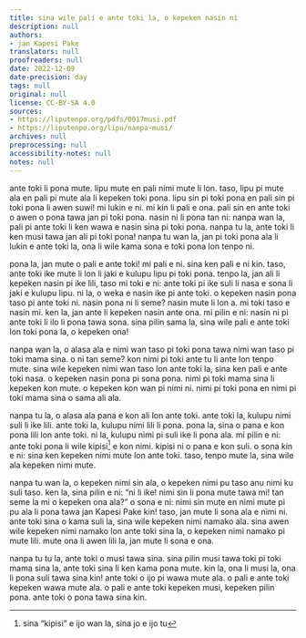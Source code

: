 ```yaml
---
title: sina wile pali e ante toki la, o kepeken nasin ni
description: null
authors:
- jan Kapesi Pake
translators: null
proofreaders: null
date: 2022-12-09
date-precision: day
tags: null
original: null
license: CC-BY-SA 4.0
sources:
- https://liputenpo.org/pdfs/0017musi.pdf
- https://liputenpo.org/lipu/nanpa-musi/
archives: null
preprocessing: null
accessibility-notes: null
notes: null
---
```


ante toki li pona mute. lipu mute en pali nimi mute li lon. taso, lipu pi mute ala en pali pi mute ala li kepeken toki pona. lipu sin pi toki pona en pali sin pi toki pona li awen suwi! mi lukin e ni. mi kin li pali e ona. pali sin en ante toki o awen o pona tawa jan pi toki pona. nasin ni li pona tan ni: nanpa wan la, pali pi ante toki li ken wawa e nasin sina pi toki pona. nanpa tu la, ante toki li ken musi tawa jan ali pi toki pona! nanpa tu wan la, jan pi toki pona ala li lukin e ante toki la, ona li wile kama sona e toki pona lon tenpo ni.

pona la, jan mute o pali e ante toki! mi pali e ni. sina ken pali e ni kin. taso, ante toki ike mute li lon li jaki e kulupu lipu pi toki pona. tenpo la, jan ali li kepeken nasin pi ike lili, taso mi toki e ni: ante toki pi ike suli li nasa e sona li jaki e kulupu lipu. ni la, o weka e nasin ike pi ante toki. o kepeken nasin pona taso pi ante toki ni. nasin pona ni li seme? nasin mute li lon a. mi toki taso e nasin mi. ken la, jan ante li kepeken nasin ante ona. mi pilin e ni: nasin ni pi ante toki li ilo li pona tawa sona. sina pilin sama la, sina wile pali e ante toki lon toki pona la, o kepeken ona!

nanpa wan la, o alasa ala e nimi wan taso pi toki pona tawa nimi wan taso pi toki mama sina. o ni tan seme? kon nimi pi toki ante tu li ante lon tenpo mute. sina wile kepeken nimi wan taso lon ante toki la, sina ken pali e ante toki nasa. o kepeken nasin pona pi sona pona. nimi pi toki mama sina li kepeken kon mute. o kepeken kon wan pi nimi ni. nimi pi toki pona en nimi pi toki mama sina o sama ali ala.

nanpa tu la, o alasa ala pana e kon ali lon ante toki. ante toki la, kulupu nimi suli li ike lili. ante toki la, kulupu nimi lili li pona. pona la, sina o pana e kon pona lili lon ante toki. ni la, kulupu nimi pi suli ike li pona ala. mi pilin e ni: ante toki pona li wile kipisi[^1] e kon nimi. kipisi ni o pana e kon suli. o sona kin e ni: sina ken kepeken nimi mute lon ante toki. taso, tenpo mute la, sina wile ala kepeken nimi mute.

nanpa tu wan la, o kepeken nimi sin ala, o kepeken nimi pu taso anu nimi ku suli taso. ken la, sina pilin e ni: “ni li ike! nimi sin li pona mute tawa mi! tan seme la mi o kepeken ona ala?” o sona e ni: nimi sin mute en nimi mute pi pu ala li pona tawa jan Kapesi Pake kin! taso, jan mute li sona ala e nimi ni. ante toki sina o kama suli la, sina wile kepeken nimi namako ala. sina awen wile kepeken nimi namako lon ante toki sina la, o kepeken nimi namako pi mute lili. mute ona li awen lili la, jan mute li sona e ona.

nanpa tu tu la, ante toki o musi tawa sina. sina pilin musi tawa toki pi toki mama sina la, ante toki sina li ken kama pona mute. kin la, ona li musi la, ona li pona suli tawa sina kin! ante toki o ijo pi wawa mute ala. o pali e ante toki kepeken wawa mute ala. o pali e ante toki kepeken musi, kepeken pilin pona. ante toki o pona tawa sina kin.

[^1]: sina “kipisi” e ijo wan la, sina jo e ijo tu